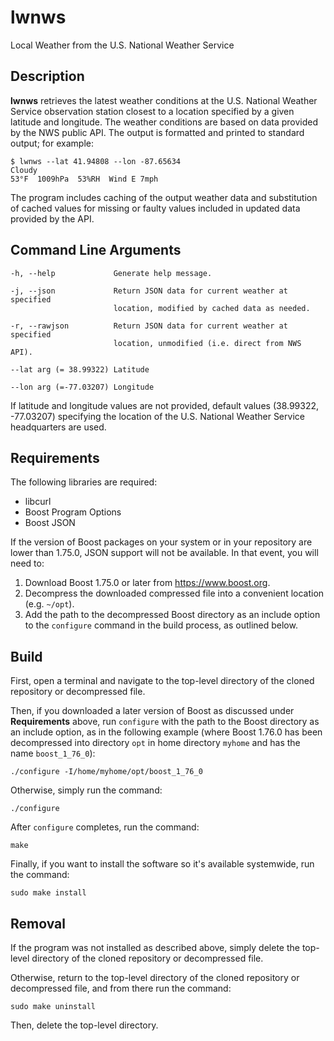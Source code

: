 # lwnws

Local Weather from the U.S. National Weather Service

## Description

**lwnws** retrieves the latest weather conditions at the U.S. National
Weather Service observation station closest to a location specified by a
given latitude and longitude. The weather conditions are based on data
provided by the NWS public API. The output is formatted and printed to
standard output; for example:

    $ lwnws --lat 41.94808 --lon -87.65634
    Cloudy
    53°F  1009hPa  53%RH  Wind E 7mph

The program includes caching of the output weather data and substitution
of cached values for missing or faulty values included in updated data
provided by the API. 

## Command Line Arguments
    -h, --help             Generate help message.
    
    -j, --json             Return JSON data for current weather at specified
                           location, modified by cached data as needed.
                      
    -r, --rawjson          Return JSON data for current weather at specified
                           location, unmodified (i.e. direct from NWS API).
                      
    --lat arg (= 38.99322) Latitude
    
    --lon arg (=-77.03207) Longitude
  
  If latitude and longitude values are not provided, default values
  (38.99322, -77.03207) specifying the location of the U.S. National
  Weather Service headquarters are used.

## Requirements

The following libraries are required:

* libcurl
* Boost Program Options
* Boost JSON

If the version of Boost packages on your system or in your repository
are lower than 1.75.0, JSON support will not be available. In that
event, you will need to:

1. Download Boost 1.75.0 or later from https://www.boost.org.
2. Decompress the downloaded compressed file into a convenient location
(e.g. `~/opt`).
3. Add the path to the decompressed Boost directory as an include option to
the `configure` command in the build process, as outlined below.

## Build

First, open a terminal and navigate to the top-level directory of the cloned
repository or decompressed file.

Then, if you downloaded a later version of Boost as discussed under
**Requirements** above, run `configure` with the path to the Boost directory as
an include option, as in the following example (where Boost 1.76.0 has been
decompressed into directory `opt` in home directory `myhome` and has the name
`boost_1_76_0`):

    ./configure -I/home/myhome/opt/boost_1_76_0

Otherwise, simply run the command:

    ./configure

After `configure` completes, run the command:

    make

Finally, if you want to install the software so it's available systemwide,
run the command:

    sudo make install

## Removal

If the program was not installed as described above, simply delete the
top-level directory of the cloned repository or decompressed file.

Otherwise, return to the top-level directory of the cloned repository
or decompressed file, and from there run the command:

    sudo make uninstall

Then, delete the top-level directory.
